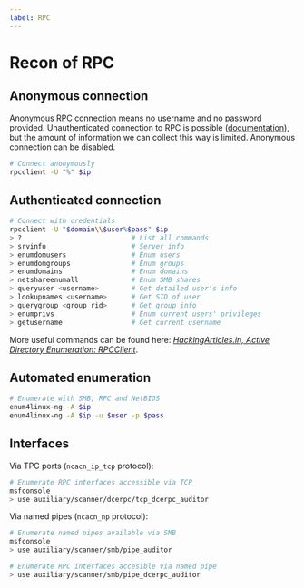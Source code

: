 ```yaml
---
label: RPC
---
```


# Recon of RPC

## Anonymous connection

Anonymous RPC connection means no username and no password provided. Unauthenticated connection to RPC is possible ([documentation](https://learn.microsoft.com/en-us/windows-server/security/rpc-interface-restrict#configuring-restrictremoteclients)), but the amount of information we can collect this way is limited. Anonymous connection can be disabled.

```bash
# Connect anonymously
rpcclient -U "%" $ip
```

## Authenticated connection

```bash
# Connect with credentials
rpcclient -U "$domain\\$user%$pass" $ip
> ?                           # List all commands
> srvinfo                     # Server info
> enumdomusers                # Enum users
> enumdomgroups               # Enum groups
> enumdomains                 # Enum domains
> netshareenumall             # Enum SMB shares
> queryuser <username>        # Get detailed user's info
> lookupnames <username>      # Get SID of user
> querygroup <group_rid>      # Get group info
> enumprivs                   # Enum current users' privileges
> getusername                 # Get current username
```

More useful commands can be found here: [_HackingArticles.in, Active Directory Enumeration: RPCClient_](https://www.hackingarticles.in/active-directory-enumeration-rpcclient/).

## Automated enumeration

```bash
# Enumerate with SMB, RPC and NetBIOS
enum4linux-ng -A $ip
enum4linux-ng -A $ip -u $user -p $pass
```

## Interfaces

Via TPC ports (`ncacn_ip_tcp` protocol):

```bash
# Enumerate RPC interfaces accessible via TCP
msfconsole
> use auxiliary/scanner/dcerpc/tcp_dcerpc_auditor
```

Via named pipes (`ncacn_np` protocol):

```bash
# Enumerate named pipes available via SMB
msfconsole
> use auxiliary/scanner/smb/pipe_auditor

# Enumerate RPC interfaces accesible via named pipe
> use auxiliary/scanner/smb/pipe_dcerpc_auditor
```
